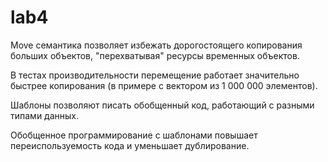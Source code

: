 # lab4

Move семантика позволяет избежать дорогостоящего копирования больших объектов, "перехватывая" ресурсы временных объектов.

В тестах производительности перемещение работает значительно быстрее копирования (в примере с вектором из 1 000 000 элементов).

Шаблоны позволяют писать обобщенный код, работающий с разными типами данных.

Обобщенное программирование с шаблонами повышает переиспользуемость кода и уменьшает дублирование.
